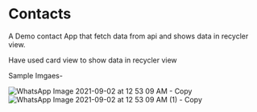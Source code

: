 
# Contacts
A Demo contact App that fetch data from api and shows data in recycler view.

Have used card view to show data in recycler view

Sample Imgaes-

![WhatsApp Image 2021-09-02 at 12 53 09 AM - Copy](https://user-images.githubusercontent.com/62156095/131732294-fd6983ae-42c1-4c72-84d7-1483beef1c47.jpeg)
![WhatsApp Image 2021-09-02 at 12 53 09 AM (1) - Copy](https://user-images.githubusercontent.com/62156095/131732305-9ed7a7d3-7ac0-4f78-8eaa-fbd3d70cbdb7.jpeg)
